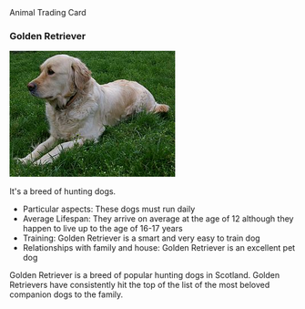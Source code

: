 <!DOCTYPE html>
<html>
<head>
	<meta charset="utf-8">
	Animal Trading Card
	<link rel="stylesheet" href="styles.css">
</head>
<body>
	<div>
		<h3>Golden Retriever</h3>
		<img src="Golden_retriever-035.JPG" alt="Golden Retriever">
		<div class="container">
		  <p class="italic">It's a breed of hunting dogs.</p>
			 <ul>
        <li><span class="bold">Particular aspects</span>: These dogs must run daily</li>
				<li><span class="bold">Average Lifespan</span>: They arrive on average at the age of 12 although they happen to live up to the age of 16-17 years</li>
				<li><span class="bold">Training</span>: Golden Retriever is a smart and very easy to train dog</li>
				<li><span class="bold">Relationships with family and house</span>: Golden Retriever is an excellent pet dog</li>
			 </ul>
			<p>Golden Retriever is a breed of popular hunting dogs in Scotland. Golden Retrievers have consistently hit the top of the list of the most beloved companion dogs to the family. </p>
		</div>
	</div>
</body>
</html>
